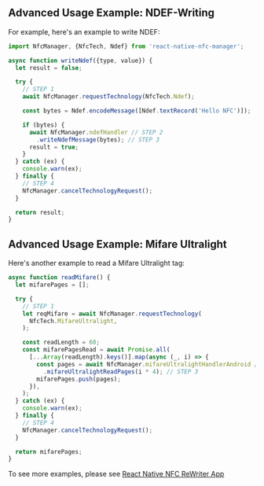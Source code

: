 
## Advanced Usage Example: NDEF-Writing

For example, here's an example to write NDEF:

```javascript
import NfcManager, {NfcTech, Ndef} from 'react-native-nfc-manager';

async function writeNdef({type, value}) {
  let result = false;

  try {
    // STEP 1
    await NfcManager.requestTechnology(NfcTech.Ndef);

    const bytes = Ndef.encodeMessage([Ndef.textRecord('Hello NFC')]);

    if (bytes) {
      await NfcManager.ndefHandler // STEP 2
        .writeNdefMessage(bytes); // STEP 3
      result = true;
    }
  } catch (ex) {
    console.warn(ex);
  } finally {
    // STEP 4
    NfcManager.cancelTechnologyRequest();
  }

  return result;
}
```

## Advanced Usage Example: Mifare Ultralight

Here's another example to read a Mifare Ultralight tag:

```javascript
async function readMifare() {
  let mifarePages = [];

  try {
    // STEP 1
    let reqMifare = await NfcManager.requestTechnology(
      NfcTech.MifareUltralight,
    );

    const readLength = 60;
    const mifarePagesRead = await Promise.all(
      [...Array(readLength).keys()].map(async (_, i) => {
        const pages = await NfcManager.mifareUltralightHandlerAndroid // STEP 2
          .mifareUltralightReadPages(i * 4); // STEP 3
        mifarePages.push(pages);
      }),
    );
  } catch (ex) {
    console.warn(ex);
  } finally {
    // STEP 4
    NfcManager.cancelTechnologyRequest();
  }

  return mifarePages;
}
```

To see more examples, please see [React Native NFC ReWriter App](https://github.com/revtel/react-native-nfc-rewriter)


